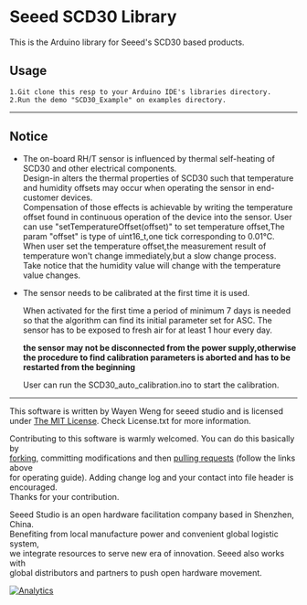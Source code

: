# Seeed SCD30 Library

This is the Arduino library for Seeed's SCD30 based products.

## Usage
    1.Git clone this resp to your Arduino IDE's libraries directory.
	2.Run the demo "SCD30_Example" on examples directory.

***

## Notice
* The on-board RH/T sensor is influenced by thermal self-heating of SCD30 and other electrical components.   
    Design-in alters the thermal properties of SCD30 such that temperature and humidity offsets may occur when operating the sensor in end-customer devices.  
    Compensation of those effects is achievable by writing the temperature offset found in continuous operation of the device into the sensor.
    User can use "setTemperatureOffset(offset)" to set temperature offset,The param "offset" is type of uint16_t,one tick corresponding to 0.01℃.  
    When user set the temperature offset,the measurement result of temperature won't change immediately,but a slow change process.  
    Take notice that the humidity value will change with the temperature value changes.
* The sensor needs to be calibrated at the first time it is used.  

    When activated for the first time a period of minimum 7 days is needed so that the algorithm can find its initial parameter set for ASC. The sensor has to be exposed to fresh air for at least 1 hour every day.  

    **the sensor may not be disconnected from the power supply,otherwise the procedure to find calibration parameters is aborted and has to be restarted from the beginning**

    User can run the SCD30_auto_calibration.ino to start the calibration.
***




This software is written by Wayen Weng for seeed studio and is licensed under [The MIT License](http://opensource.org/licenses/mit-license.php). Check License.txt for more information.<br>

Contributing to this software is warmly welcomed. You can do this basically by<br>
[forking](https://help.github.com/articles/fork-a-repo), committing modifications and then [pulling requests](https://help.github.com/articles/using-pull-requests) (follow the links above<br>
for operating guide). Adding change log and your contact into file header is encouraged.<br>
Thanks for your contribution.

Seeed Studio is an open hardware facilitation company based in Shenzhen, China. <br>
Benefiting from local manufacture power and convenient global logistic system, <br>
we integrate resources to serve new era of innovation. Seeed also works with <br>
global distributors and partners to push open hardware movement.<br>


[![Analytics](https://ga-beacon.appspot.com/UA-46589105-3/grove-human-presence-sensor)](https://github.com/igrigorik/ga-beacon)

